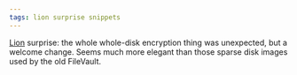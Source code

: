 ```yaml
---
tags: lion surprise snippets
---
```


[Lion](/wiki/Lion) surprise: the whole whole-disk encryption thing was unexpected, but a welcome change. Seems much more elegant than those sparse disk images used by the old FileVault.
